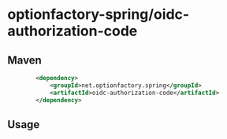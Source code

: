 # optionfactory-spring/oidc-authorization-code



## Maven

```xml
        <dependency>
            <groupId>net.optionfactory.spring</groupId>
            <artifactId>oidc-authorization-code</artifactId>
        </dependency>
```



## Usage


